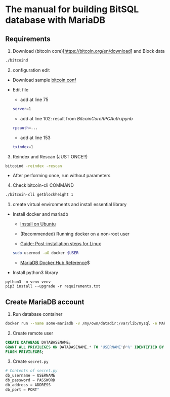 # The manual for building BitSQL database with MariaDB

## Requirements

1. Download (bitcoin core)[https://bitcoin.org/en/download] and Block data

```bash
./bitcoind
```

2. configuration edit

- Download sample [bitcoin.conf](https://github.com/bitcoin/bitcoin/blob/master/share/examples/bitcoin.conf)

- Edit file
    
  - add at line 75

  ```bash
  server=1
  ```
    
  - add at line 102: result from _BitcoinCoreRPCAuth.ipynb_

  ```bash
  rpcauth=...
  ```

  - add at line 153

  ```bash
  txindex=1
  ```

3. Reindex and Rescan (JUST ONCE!!)

```bash
bitcoind -reindex -rescan
```

  - After performing once, run without parameters

4. Check bitcoin-cli COMMAND

```bash
./bitcoin-cli getblockheight 1
```

1. create virtual environments and install essential library

- Install docker and mariadb

  - [Install on Ubuntu](https://docs.docker.com/engine/install/ubuntu/)

  - (Recommended) Running docker on a non-root user

  - [Guide: Post-installation steps for Linux](https://docs.docker.com/engine/install/linux-postinstall/)

  ```bash
  sudo usermod -aG docker $USER
  ```

  - [MariaDB Docker Hub Reference](https://hub.docker.com/_/mariadb)$

- Install python3 library

```
python3 -m venv venv
pip3 install --upgrade -r requirements.txt
```

## Create MariaDB account

1. Run database container

```bash
docker run --name some-mariadb -v /my/own/datadir:/var/lib/mysql -e MARIADB_ROOT_PASSWORD=my-secret-pw -d mariadb:tag
```

2. Create remote user

```sql
CREATE DATABASE DATABASENAME;
GRANT ALL PRIVILEGES ON DATABASENAME.* TO 'USERNAME'@'%' IDENTIFIED BY 'PASSWORD';
FLUSH PRIVILEGES;
```

3. Create `secret.py`

```python
# Contents of secret.py
db_username = USERNAME
db_password = PASSWORD
db_address = ADDRESS
db_port = PORT"
```
